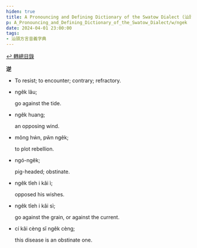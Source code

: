 ```yaml
---
hiden: true
title: A Pronouncing and Defining Dictionary of the Swatow Dialect (汕頭方言音義字典) / ngek
p: A_Pronouncing_and_Defining_Dictionary_of_the_Swatow_Dialect/w/ngek
date: 2024-04-01 23:00:00
tags: 
- 汕頭方言音義字典
---
```


[↩️ 轉總目錄](/A_Pronouncing_and_Defining_Dictionary_of_the_Swatow_Dialect)


**逆**
- To resist; to encounter; contrary; refractory.

- ngêk lâu;

  go against the tide.

- ngêk huang;

  an opposing wind.

- mông hẃn, pw̆n ngêk;

  to plot rebellion.

- ngó-ngêk;

  pig-headed; obstinate.

- ngêk tîeh i kâi ì;

  opposed his wishes.

- ngêk tîeh i kâi sì;

  go against the grain, or against the current.

- cí kâi cèng sĭ ngêk cèng;

  this disease is an obstinate one.